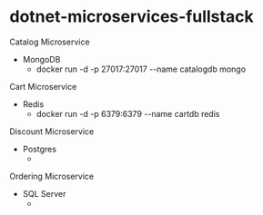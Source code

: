 # dotnet-microservices-fullstack

Catalog Microservice
- MongoDB
  - docker run -d -p 27017:27017 --name catalogdb mongo

Cart Microservice
- Redis
  - docker run -d -p 6379:6379 --name cartdb redis

Discount Microservice
- Postgres
  - <commands>

Ordering Microservice
- SQL Server
  - <commands>
